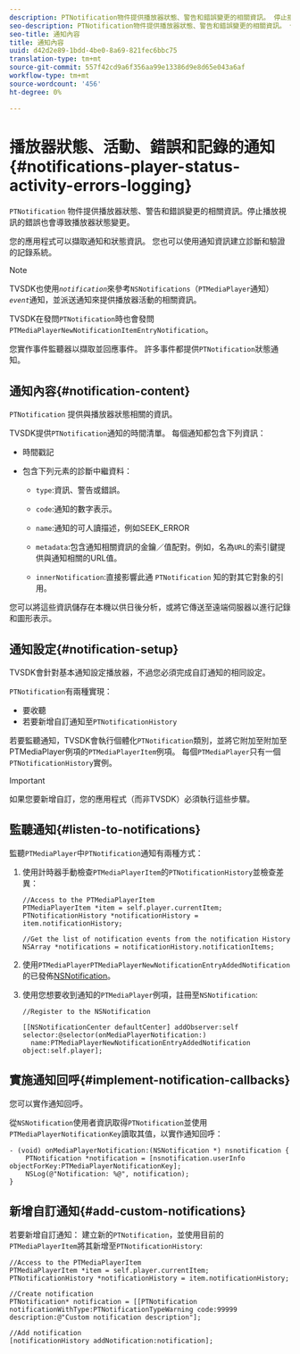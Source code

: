 ```yaml
---
description: PTNotification物件提供播放器狀態、警告和錯誤變更的相關資訊。 停止播放視訊的錯誤也會導致播放器狀態變更。
seo-description: PTNotification物件提供播放器狀態、警告和錯誤變更的相關資訊。 停止播放視訊的錯誤也會導致播放器狀態變更。
seo-title: 通知內容
title: 通知內容
uuid: d42d2e89-1bdd-4be0-8a69-821fec6bbc75
translation-type: tm+mt
source-git-commit: 557f42cd9a6f356aa99e13386d9e8d65e043a6af
workflow-type: tm+mt
source-wordcount: '456'
ht-degree: 0%

---
```



# 播放器狀態、活動、錯誤和記錄的通知{#notifications-player-status-activity-errors-logging}

`PTNotification` 物件提供播放器狀態、警告和錯誤變更的相關資訊。停止播放視訊的錯誤也會導致播放器狀態變更。

您的應用程式可以擷取通知和狀態資訊。 您也可以使用通知資訊建立診斷和驗證的記錄系統。

>[!NOTE]
>
>TVSDK也使用&#x200B;*`notification`*&#x200B;來參考`NSNotifications`（`PTMediaPlayer`通知）*`event`*&#x200B;通知，並派送通知來提供播放器活動的相關資訊。

TVSDK在發問`PTNotification`時也會發問`PTMediaPlayerNewNotificationItemEntryNotification`。

您實作事件監聽器以擷取並回應事件。 許多事件都提供`PTNotification`狀態通知。

## 通知內容{#notification-content}

`PTNotification` 提供與播放器狀態相關的資訊。

TVSDK提供`PTNotification`通知的時間清單。 每個通知都包含下列資訊：

* 時間戳記
* 包含下列元素的診斷中繼資料：

   * `type`:資訊、警告或錯誤。
   * `code`:通知的數字表示。
   * `name`:通知的可人讀描述，例如SEEK_ERROR
   * `metadata`:包含通知相關資訊的金鑰／值配對。例如，名為`URL`的索引鍵提供與通知相關的URL值。

   * `innerNotification`:直接影響此通 `PTNotification` 知的對其它對象的引用。

您可以將這些資訊儲存在本機以供日後分析，或將它傳送至遠端伺服器以進行記錄和圖形表示。

## 通知設定{#notification-setup}

TVSDK會針對基本通知設定播放器，不過您必須完成自訂通知的相同設定。

`PTNotification`有兩種實現：

* 要收聽
* 若要新增自訂通知至`PTNotificationHistory`

若要監聽通知，TVSDK會執行個體化`PTNotification`類別，並將它附加至附加至PTMediaPlayer例項的`PTMediaPlayerItem`例項。 每個`PTMediaPlayer`只有一個`PTNotificationHistory`實例。

>[!IMPORTANT]
>
>如果您要新增自訂，您的應用程式（而非TVSDK）必須執行這些步驟。

## 監聽通知{#listen-to-notifications}

監聽`PTMediaPlayer`中`PTNotification`通知有兩種方式：

1. 使用計時器手動檢查`PTMediaPlayerItem`的`PTNotificationHistory`並檢查差異：

   ```
   //Access to the PTMediaPlayerItem  
   PTMediaPlayerItem *item = self.player.currentItem; 
   PTNotificationHistory *notificationHistory = item.notificationHistory; 
   
   //Get the list of notification events from the notification History  
   NSArray *notifications = notificationHistory.notificationItems;
   ```

1. 使用`PTMediaPlayerPTMediaPlayerNewNotificationEntryAddedNotification`的已發佈[NSNotification](https://developer.apple.com/library/mac/%23documentation/Cocoa/Reference/Foundation/Classes/NSNotification_Class/Reference/Reference.html)。
1. 使用您想要收到通知的`PTMediaPlayer`例項，註冊至`NSNotification`:

   ```
   //Register to the NSNotification 
   
   [[NSNotificationCenter defaultCenter] addObserver:self selector:@selector(onMediaPlayerNotification:)  
     name:PTMediaPlayerNewNotificationEntryAddedNotification object:self.player];
   ```

## 實施通知回呼{#implement-notification-callbacks}

您可以實作通知回呼。

從`NSNotification`使用者資訊取得`PTNotification`並使用`PTMediaPlayerNotificationKey`讀取其值，以實作通知回呼：

```
- (void) onMediaPlayerNotification:(NSNotification *) nsnotification { 
    PTNotification *notification = [nsnotification.userInfo objectForKey:PTMediaPlayerNotificationKey]; 
    NSLog(@"Notification: %@", notification); 
}
```

## 新增自訂通知{#add-custom-notifications}

若要新增自訂通知：
建立新的`PTNotification`，並使用目前的`PTMediaPlayerItem`將其新增至`PTNotificationHistory`:

```
//Access to the PTMediaPlayerItem  
PTMediaPlayerItem *item = self.player.currentItem; 
PTNotificationHistory *notificationHistory = item.notificationHistory; 
 
//Create notification 
PTNotification* notification = [[PTNotification notificationWithType:PTNotificationTypeWarning code:99999 description:@"Custom notification description"]; 
 
//Add notification 
[notificationHistory addNotification:notification];
```
